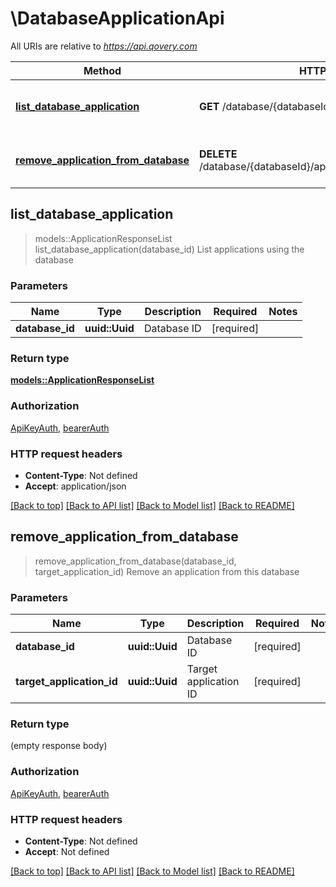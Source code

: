 # \DatabaseApplicationApi

All URIs are relative to *https://api.qovery.com*

Method | HTTP request | Description
------------- | ------------- | -------------
[**list_database_application**](DatabaseApplicationApi.md#list_database_application) | **GET** /database/{databaseId}/application | List applications using the database
[**remove_application_from_database**](DatabaseApplicationApi.md#remove_application_from_database) | **DELETE** /database/{databaseId}/application/{targetApplicationId} | Remove an application from this database 



## list_database_application

> models::ApplicationResponseList list_database_application(database_id)
List applications using the database

### Parameters


Name | Type | Description  | Required | Notes
------------- | ------------- | ------------- | ------------- | -------------
**database_id** | **uuid::Uuid** | Database ID | [required] |

### Return type

[**models::ApplicationResponseList**](ApplicationResponseList.md)

### Authorization

[ApiKeyAuth](../README.md#ApiKeyAuth), [bearerAuth](../README.md#bearerAuth)

### HTTP request headers

- **Content-Type**: Not defined
- **Accept**: application/json

[[Back to top]](#) [[Back to API list]](../README.md#documentation-for-api-endpoints) [[Back to Model list]](../README.md#documentation-for-models) [[Back to README]](../README.md)


## remove_application_from_database

> remove_application_from_database(database_id, target_application_id)
Remove an application from this database 

### Parameters


Name | Type | Description  | Required | Notes
------------- | ------------- | ------------- | ------------- | -------------
**database_id** | **uuid::Uuid** | Database ID | [required] |
**target_application_id** | **uuid::Uuid** | Target application ID | [required] |

### Return type

 (empty response body)

### Authorization

[ApiKeyAuth](../README.md#ApiKeyAuth), [bearerAuth](../README.md#bearerAuth)

### HTTP request headers

- **Content-Type**: Not defined
- **Accept**: Not defined

[[Back to top]](#) [[Back to API list]](../README.md#documentation-for-api-endpoints) [[Back to Model list]](../README.md#documentation-for-models) [[Back to README]](../README.md)

